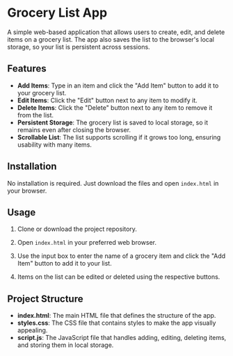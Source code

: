 # Grocery List App

A simple web-based application that allows users to create, edit, and delete items on a grocery list. The app also saves the list to the browser's local storage, so your list is persistent across sessions.

## Features

- **Add Items**: Type in an item and click the "Add Item" button to add it to your grocery list.
- **Edit Items**: Click the "Edit" button next to any item to modify it.
- **Delete Items**: Click the "Delete" button next to any item to remove it from the list.
- **Persistent Storage**: The grocery list is saved to local storage, so it remains even after closing the browser.
- **Scrollable List**: The list supports scrolling if it grows too long, ensuring usability with many items.

## Installation

No installation is required. Just download the files and open `index.html` in your browser.

## Usage

1. Clone or download the project repository.

2. Open `index.html` in your preferred web browser.

3. Use the input box to enter the name of a grocery item and click the "Add Item" button to add it to your list.

4. Items on the list can be edited or deleted using the respective buttons.

## Project Structure

- **index.html**: The main HTML file that defines the structure of the app.
- **styles.css**: The CSS file that contains styles to make the app visually appealing.
- **script.js**: The JavaScript file that handles adding, editing, deleting items, and storing them in local storage.